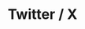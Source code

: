 ---
title: Twitter / X
direct_url: https://twitter.com/caleb531
description: Follow me for updates on my projects and interesting things I find on the Web
---